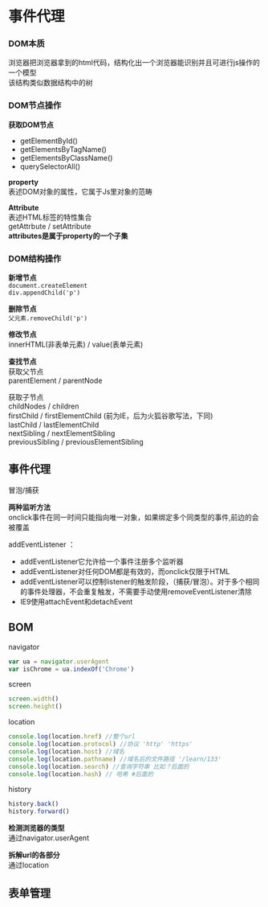 # 事件代理

### DOM本质

浏览器把浏览器拿到的html代码，结构化出一个浏览器能识别并且可进行js操作的一个模型  
该结构类似数据结构中的树

### DOM节点操作

**获取DOM节点**

* getElementById\(\)  
* getElementsByTagName\(\)  
* getElementsByClassName\(\)  
* querySelectorAll\(\)

**property**  
表述DOM对象的属性，它属于Js里对象的范畴

**Attribute**  
表述HTML标签的特性集合  
getAttrbute / setAttribute  
**attributes是属于property的一个子集**

### DOM结构操作

**新增节点**  
`document.createElement`  
`div.appendChild('p')`

**删除节点**  
`父元素.removeChild('p')`

**修改节点**  
innerHTML\(非表单元素\) / value\(表单元素\)

**查找节点**  
获取父节点  
parentElement / parentNode

获取子节点  
childNodes / children  
firstChild / firstElementChild \(前为IE，后为火狐谷歌写法，下同\)  
lastChild / lastElementChild  
nextSibling / nextElementSibling  
previousSibling / previousElementSibling

## 事件代理

冒泡/捕获

**两种监听方法**  
onclick事件在同一时间只能指向唯一对象，如果绑定多个同类型的事件,前边的会被覆盖

addEventListener ：

* addEventListener它允许给一个事件注册多个监听器
* addEventListener对任何DOM都是有效的，而onclick仅限于HTML
* addEventListener可以控制listener的触发阶段，（捕获/冒泡）。对于多个相同的事件处理器，不会重复触发，不需要手动使用removeEventListener清除
* IE9使用attachEvent和detachEvent

## BOM

navigator

```javascript
var ua = navigator.userAgent
var isChrome = ua.indexOf('Chrome')
```

screen

```javascript
screen.width()
screen.height()
```

location

```javascript
console.log(location.href) //整个url
console.log(location.protocol) //协议 'http' 'https'
console.log(location.host) //域名
console.log(location.pathname) //域名后的文件路径 '/learn/133'
console.log(location.search) //查询字符串 比如？后面的
console.log(location.hash) // 哈希 #后面的
```

history

```javascript
history.back()
history.forward()
```

**检测浏览器的类型**  
通过navigator.userAgent

**拆解url的各部分**  
通过location

## 表单管理

